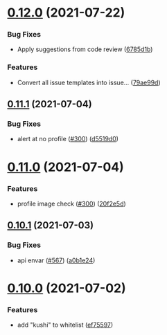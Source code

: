 # [0.12.0](https://github.com/EddieHubCommunity/EddieBot/compare/v0.11.1...v0.12.0) (2021-07-22)


### Bug Fixes

* Apply suggestions from code review ([6785d1b](https://github.com/EddieHubCommunity/EddieBot/commit/6785d1b09a69d9e415bff712f00bbfacc7ac674e))


### Features

* Convert all issue templates into issue... ([79ae99d](https://github.com/EddieHubCommunity/EddieBot/commit/79ae99d97a15ec37dca936fcbe7cf9dbf4e78344))



## [0.11.1](https://github.com/EddieHubCommunity/EddieBot/compare/v0.11.0...v0.11.1) (2021-07-04)


### Bug Fixes

* alert at no profile ([#300](https://github.com/EddieHubCommunity/EddieBot/issues/300)) ([d5519d0](https://github.com/EddieHubCommunity/EddieBot/commit/d5519d0d0fc65449fdfc44e9a10ce1099adace13))



# [0.11.0](https://github.com/EddieHubCommunity/EddieBot/compare/v0.10.1...v0.11.0) (2021-07-04)


### Features

* profile image check ([#300](https://github.com/EddieHubCommunity/EddieBot/issues/300)) ([20f2e5d](https://github.com/EddieHubCommunity/EddieBot/commit/20f2e5d89364bf5c2827af88897f612e5f7856ce))



## [0.10.1](https://github.com/EddieHubCommunity/EddieBot/compare/v0.10.0...v0.10.1) (2021-07-03)


### Bug Fixes

* api envar ([#567](https://github.com/EddieHubCommunity/EddieBot/issues/567)) ([a0b1e24](https://github.com/EddieHubCommunity/EddieBot/commit/a0b1e240bf13a388d8ce07aefc99e4db8e15f7dc))



# [0.10.0](https://github.com/EddieHubCommunity/EddieBot/compare/v0.9.3...v0.10.0) (2021-07-02)


### Features

* add "kushi" to whitelist ([ef75597](https://github.com/EddieHubCommunity/EddieBot/commit/ef755975212e1ce7bb6c05d0ebf3272152c5d648))



